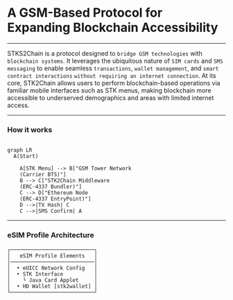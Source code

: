 #  A GSM-Based Protocol for Expanding Blockchain Accessibility
---

STKS2Chain is a protocol designed to `bridge GSM technologies` with `blockchain systems`. It leverages the ubiquitous nature of `SIM cards` and `SMS messaging` to enable seamless `transactions`, `wallet management`, and `smart contract interactions` `without requiring an internet connection`. At its core, STK2Chain allows users to perform blockchain-based operations via familiar mobile interfaces such as STK menus, making blockchain more accessible to underserved demographics and areas with limited internet access.

---

### How it works
```mermaid

graph LR
  A(Start)

    A[STK Menu] --> B["GSM Tower Network
    (Carrier BTS)"]
    B --> C["STK2Chain Middleware
    (ERC-4337 Bundler)"]
    C --> D["Ethereum Node
    (ERC-4337 EntryPoint)"]
    D -->|TX Hash| C
    C -->|SMS Confirm| A
```

---

### eSIM Profile Architecture
```
┌───────────────────────────┐
│   eSIM Profile Elements   │
│───────────────────────────│
│  • eUICC Network Config   │
│  • STK Interface          │
│    └ Java Card Applet     │
│  • HD Wallet [stk2wallet] │
└───────────────────────────┘
```


<!--


The building block fo stk2chain is the eSIM Profile that can either be burned int a UICC (SIM Card) or used on an eUICC compitible device via Remote Provisioning (Airdrop)

[ eSIM Profile ]
================
	+ eUICC Network Configurations
	+ STK Interface
		+ Javacard Applet
	+ eUICC HD Wallet
		+ stk2wallet


The eSIM Profile IMSI is a CREATE2 Wallet Smart Contract address generated by ERC-4337 Compliant Smart Contract
and Remote SIM Provisioning is done via an AirDrop

```markdown
# SMS2Chain: Blockchain via SMS/STK Menus (No Internet Needed)
*A first-principles protocol for 3B+ feature phone users*


## :triangular_flag_on_post: Why This Exists
**Problem**: 50% of humanity can't access blockchain due to:
1. No internet connectivity
2. Complex wallet interfaces
3. Smartphone dependency

**Solution**:
- Perform Ethereum transactions via basic SMS/STK menus
- eSIM acts as hardware wallet (bank-grade security)
- Works on any $2 phone


## :gear: Atomic Components

### Key Innovations
1. **CREATE2 Wallet Address**
   - IMSI number → ERC-4337 smart contract address
   - `0xIMSI = keccak256(imsi)[12:]`
2. **Airdrop Provisioning**
   ```solidity
   // Deploy wallet contract for new SIM
   function airDropSIM(bytes memory imsi) external {
       address wallet = CREATE2(imsi, "stk2wallet");
       emit WalletCreated(imsi, wallet);
   }
   ```
3. **STK Menu Flow**
   ```
   *384# → Send ETH → Enter Amount → Confirm → TX mined
   ```



## :test_tube: How It Works
1. **User** sends STK TX via USSD menu
2. **Carrier** routes request to STK2Chain middleware
3. **Middleware** converts to Ethereum TX:
   - Verifies SIM signature (Java Card Applet)
   - Broadcasts via decentralized node network
4. **Blockchain** processes TX → Confirmation SMS sent



## :rocket: Get Started
```bash
git clone https://github.com/stk2chain/core
cd core && make testnet
```
**Test**: Send 0.001 ETH via STK menu simulator:
`make send-eth to=0x... amount=0.001`

---

## :handshake: Why Build This
| **Feature**      | **Legacy Systems** | **SMS2Chain**       |
|-------------------|--------------------|---------------------|
| Internet Required | Yes                | **No**              |
| Hardware Cost     | $500+ smartphone  | **$2 SIM card**     |
| Tx Speed          | 15 sec (L1)       | **3 sec (SMS)**     |

**Join us**: [Contribution Guide](CONTRIBUTE.md) | *"Be the compiler"*
```
-->
